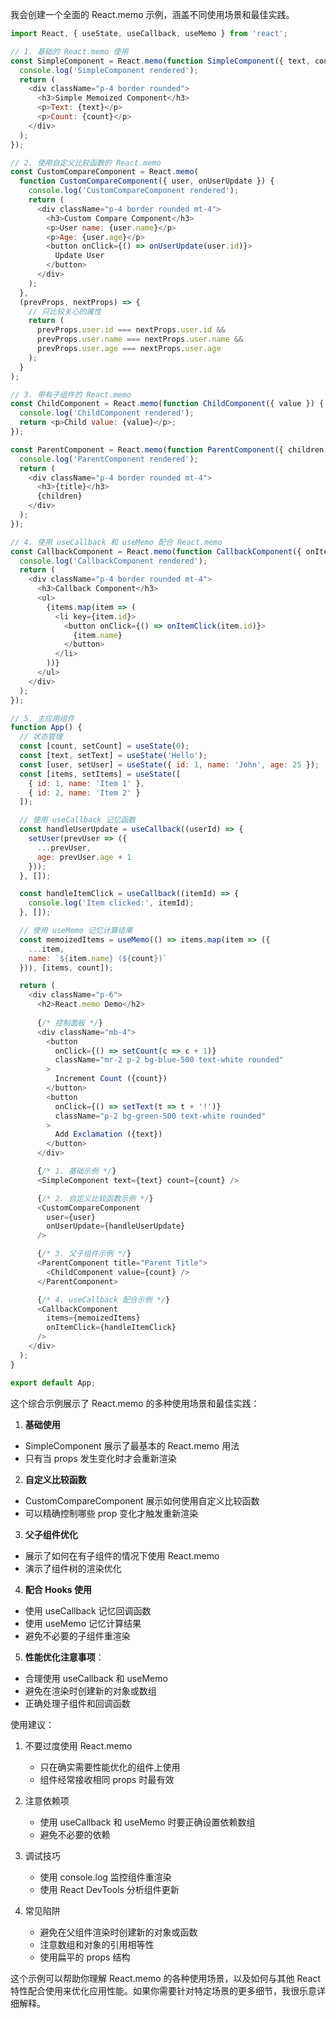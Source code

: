 我会创建一个全面的 React.memo 示例，涵盖不同使用场景和最佳实践。

```javascript
import React, { useState, useCallback, useMemo } from 'react';

// 1. 基础的 React.memo 使用
const SimpleComponent = React.memo(function SimpleComponent({ text, count }) {
  console.log('SimpleComponent rendered');
  return (
    <div className="p-4 border rounded">
      <h3>Simple Memoized Component</h3>
      <p>Text: {text}</p>
      <p>Count: {count}</p>
    </div>
  );
});

// 2. 使用自定义比较函数的 React.memo
const CustomCompareComponent = React.memo(
  function CustomCompareComponent({ user, onUserUpdate }) {
    console.log('CustomCompareComponent rendered');
    return (
      <div className="p-4 border rounded mt-4">
        <h3>Custom Compare Component</h3>
        <p>User name: {user.name}</p>
        <p>Age: {user.age}</p>
        <button onClick={() => onUserUpdate(user.id)}>
          Update User
        </button>
      </div>
    );
  },
  (prevProps, nextProps) => {
    // 只比较关心的属性
    return (
      prevProps.user.id === nextProps.user.id &&
      prevProps.user.name === nextProps.user.name &&
      prevProps.user.age === nextProps.user.age
    );
  }
);

// 3. 带有子组件的 React.memo
const ChildComponent = React.memo(function ChildComponent({ value }) {
  console.log('ChildComponent rendered');
  return <p>Child value: {value}</p>;
});

const ParentComponent = React.memo(function ParentComponent({ children, title }) {
  console.log('ParentComponent rendered');
  return (
    <div className="p-4 border rounded mt-4">
      <h3>{title}</h3>
      {children}
    </div>
  );
});

// 4. 使用 useCallback 和 useMemo 配合 React.memo
const CallbackComponent = React.memo(function CallbackComponent({ onItemClick, items }) {
  console.log('CallbackComponent rendered');
  return (
    <div className="p-4 border rounded mt-4">
      <h3>Callback Component</h3>
      <ul>
        {items.map(item => (
          <li key={item.id}>
            <button onClick={() => onItemClick(item.id)}>
              {item.name}
            </button>
          </li>
        ))}
      </ul>
    </div>
  );
});

// 5. 主应用组件
function App() {
  // 状态管理
  const [count, setCount] = useState(0);
  const [text, setText] = useState('Hello');
  const [user, setUser] = useState({ id: 1, name: 'John', age: 25 });
  const [items, setItems] = useState([
    { id: 1, name: 'Item 1' },
    { id: 2, name: 'Item 2' }
  ]);

  // 使用 useCallback 记忆函数
  const handleUserUpdate = useCallback((userId) => {
    setUser(prevUser => ({
      ...prevUser,
      age: prevUser.age + 1
    }));
  }, []);

  const handleItemClick = useCallback((itemId) => {
    console.log('Item clicked:', itemId);
  }, []);

  // 使用 useMemo 记忆计算结果
  const memoizedItems = useMemo(() => items.map(item => ({
    ...item,
    name: `${item.name} (${count})`
  })), [items, count]);

  return (
    <div className="p-6">
      <h2>React.memo Demo</h2>
      
      {/* 控制面板 */}
      <div className="mb-4">
        <button 
          onClick={() => setCount(c => c + 1)}
          className="mr-2 p-2 bg-blue-500 text-white rounded"
        >
          Increment Count ({count})
        </button>
        <button 
          onClick={() => setText(t => t + '!')}
          className="p-2 bg-green-500 text-white rounded"
        >
          Add Exclamation ({text})
        </button>
      </div>

      {/* 1. 基础示例 */}
      <SimpleComponent text={text} count={count} />

      {/* 2. 自定义比较函数示例 */}
      <CustomCompareComponent 
        user={user}
        onUserUpdate={handleUserUpdate}
      />

      {/* 3. 父子组件示例 */}
      <ParentComponent title="Parent Title">
        <ChildComponent value={count} />
      </ParentComponent>

      {/* 4. useCallback 配合示例 */}
      <CallbackComponent 
        items={memoizedItems}
        onItemClick={handleItemClick}
      />
    </div>
  );
}

export default App;

```

这个综合示例展示了 React.memo 的多种使用场景和最佳实践：

1. **基础使用**
- SimpleComponent 展示了最基本的 React.memo 用法
- 只有当 props 发生变化时才会重新渲染

2. **自定义比较函数**
- CustomCompareComponent 展示如何使用自定义比较函数
- 可以精确控制哪些 prop 变化才触发重新渲染

3. **父子组件优化**
- 展示了如何在有子组件的情况下使用 React.memo
- 演示了组件树的渲染优化

4. **配合 Hooks 使用**
- 使用 useCallback 记忆回调函数
- 使用 useMemo 记忆计算结果
- 避免不必要的子组件重渲染

5. **性能优化注意事项**：
- 合理使用 useCallback 和 useMemo
- 避免在渲染时创建新的对象或数组
- 正确处理子组件和回调函数

使用建议：

1. 不要过度使用 React.memo
   - 只在确实需要性能优化的组件上使用
   - 组件经常接收相同 props 时最有效

2. 注意依赖项
   - 使用 useCallback 和 useMemo 时要正确设置依赖数组
   - 避免不必要的依赖

3. 调试技巧
   - 使用 console.log 监控组件重渲染
   - 使用 React DevTools 分析组件更新

4. 常见陷阱
   - 避免在父组件渲染时创建新的对象或函数
   - 注意数组和对象的引用相等性
   - 使用扁平的 props 结构

这个示例可以帮助你理解 React.memo 的各种使用场景，以及如何与其他 React 特性配合使用来优化应用性能。如果你需要针对特定场景的更多细节，我很乐意详细解释。